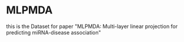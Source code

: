 # MLPMDA
this is the Dataset for paper "MLPMDA: Multi-layer linear projection for predicting miRNA-disease association"

